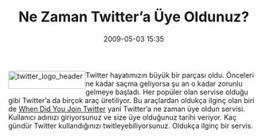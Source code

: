 ﻿---
layout: post
title: Ne Zaman Twitter&#8217;a &#220;ye Oldunuz?
date: 2009-05-03 15:35
comments: true
categories: []
---
<p><img style="border-bottom: 0px; border-left: 0px; display: inline; margin-left: 0px; border-top: 0px; margin-right: 0px; border-right: 0px" title="twitter_logo_header" border="0" alt="twitter_logo_header" align="left" src="http://onurbaykal.com.tr/wp-content/uploads/2009/05/twitter-logo-header.png" width="155" height="36" /> Twitter hayatımızın büyük bir parçası oldu. Önceleri ne kadar saçma geliyorsa şu an o kadar zorunlu gelmeye başladı. Her popüler olan servise olduğu gibi Twitter’a da birçok araç üretiliyor. Bu araçlardan oldukça ilginç olan biri de <a href="http://whendidyoujointwitter.appspot.com/" target="_blank">When Did You Join Twitter</a> yani Twitter’a ne zaman üye oldun servisi. Kullanıcı adınızı giriyorsunuz ve size üye olduğunuz tarihi veriyor. Kaç gündür Twitter kullandığınızı twitleyebiliyorsunuz. Oldukça ilginç bir servis.</p>
